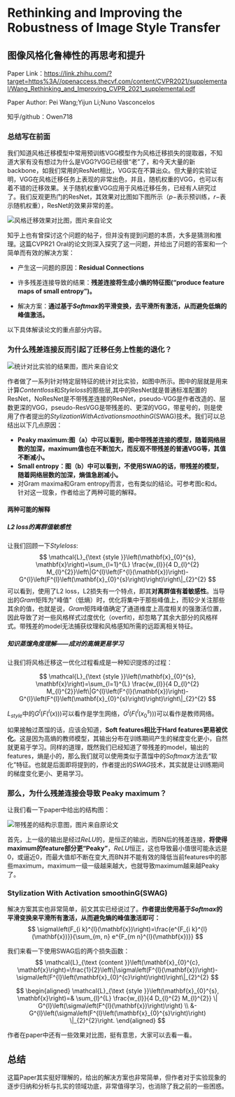 # Rethinking and Improving the Robustness of Image Style Transfer

## 图像风格化鲁棒性的再思考和提升

Paper Link：https://link.zhihu.com/?target=https%3A//openaccess.thecvf.com/content/CVPR2021/supplemental/Wang_Rethinking_and_Improving_CVPR_2021_supplemental.pdf

Paper Author: Pei Wang;Yijun Li;Nuno Vasconcelos

知乎/github：Owen718

### 总结写在前面

我们知道风格迁移模型中常用预训练VGG模型作为风格迁移损失的提取器，不知道大家有没有想过为什么是VGG?VGG已经很“老”了，和今天大量的新backbone，如我们常用的ResNet相比，VGG实在不算出众。但大量的实验证明，VGG在风格迁移任务上表现的非常出色，并且，随机权重的VGG，也可以有着不错的迁移效果。关于随机权重VGG应用于风格迁移任务，已经有人研究过了。我们反观更热门的ResNet，其效果对比图如下图所示（$p-$表示预训练，$r-$表示随机权重），ResNet的效果非常的差。

![风格迁移效果对比图，图片来自论文](https://img-blog.csdnimg.cn/b1de8a3c6a30497498cf17c8ff097b8a.png?x-oss-process=image/watermark,type_ZHJvaWRzYW5zZmFsbGJhY2s,shadow_50,text_Q1NETiBA6I-c6I-cQ2hpY2tlbg==,size_20,color_FFFFFF,t_70,g_se,x_16#pic_center)

知乎上也有曾探讨这个问题的帖子，但并没有提到问题的本质，大多是猜测和推理。这篇CVPR21 Oral的论文则深入探究了这一问题，并给出了问题的答案和一个简单而有效的解决方案：

* 产生这一问题的原因：**Residual Connections**
* 许多残差连接导致的结果：**残差连接将生成小熵的特征图(“produce feature maps of small entropy”)。**

* 解决方案：**通过基于$Softmax$的平滑变换，去平滑所有激活，从而避免低熵的峰值激活。**

以下具体解读论文的重点部分内容。

### 为什么残差连接反而引起了迁移任务上性能的退化？

![统计对比实验的结果图，图片来自论文](https://img-blog.csdnimg.cn/dd54085fb34e400aa69c35374974b2ec.png?x-oss-process=image/watermark,type_ZHJvaWRzYW5zZmFsbGJhY2s,shadow_50,text_Q1NETiBA6I-c6I-cQ2hpY2tlbg==,size_20,color_FFFFFF,t_70,g_se,x_16#pic_center)

作者做了一系列针对特定层特征的统计对比实验，如图中所示。图中的层就是用来计算$Content loss$和$Style loss$的那些层,其中的ResNet就是普通标准配置的ResNet，NoResNet是不带残差连接的ResNet，pseudo-VGG是作者改造的、层数更深的VGG，pseudo-ResVGG是带残差的、更深的VGG，带星号的，则是使用了作者提出的$Stylization With Activation smoothinG$(SWAG)技术。我们可以总结出以下几点原因：

* **Peaky maximum:图（a）中可以看到，图中带残差连接的模型，随着网络层数的加深，maximum值也在不断加大，而反观不带残差的普通VGG等，其值不断减小。**
* **Small entropy：图（b）中可以看到，不使用SWAG的话，带残差的模型，随着网络层数的加深，熵值急剧减小。**
* 对Gram maxima和Gram entropy而言，也有类似的结论。可参考图c和d。
  针对这一现象，作者给出了两种可能的解释。

#### 两种可能的解释

##### L2 loss的离群值敏感性

让我们回顾一下$Style loss$:
$$
\mathcal{L}_{\text {style }}\left(\mathbf{x}_{0}^{s}, \mathbf{x}\right)=\sum_{l=1}^{L} \frac{w_{l}}{4 D_{l}^{2} M_{l}^{2}}\left\|G^{l}\left(F^{l}(\mathbf{x})\right)-G^{l}\left(F^{l}\left(\mathbf{x}_{0}^{s}\right)\right)\right\|_{2}^{2}
$$
可以看到，使用了L2 loss，L2损失有一个特点，即其**对离群值有着敏感性**。当导出的$Gram$矩阵为"峰值"（低熵）时，优化将集中于那些峰值上，而较少关注那些其余的值，也就是说，$Gram$矩阵峰值确定了通道维度上高度相关的强激活位置，因此导致了对一些风格样式过度优化（overfit)，却忽略了其余大部分的风格样式。带残差的model无法捕获纹理和风格感知所需的远距离相关特征。

##### 知识蒸馏角度理解——成对的高熵更易学习

让我们将风格迁移这一优化过程看成是一种知识提炼的过程：

$$
\mathcal{L}_{\text {style }}\left(\mathbf{x}_{0}^{s}, \mathbf{x}\right)=\sum_{l=1}^{L} \frac{w_{l}}{4 D_{l}^{2} M_{l}^{2}}\left\|G^{l}\left(F^{l}(\mathbf{x})\right)-G^{l}\left(F^{l}\left(\mathbf{x}_{0}^{s}\right)\right)\right\|_{2}^{2}
$$

$L_{style}$中的$G^l(F(^l(x)))$可以看作是学生网络，$G^l(F(^l(x_0^s)))$可以看作是教师网络。

如果接触过蒸馏的话，应该会知道，**Soft features相比于Hard features更易被优化**。这是因为高熵的教师模型，其输出分布在训练期间产生的梯度变化更小，自然就更易于学习。同样的道理，既然我们已经知道了带残差的model，输出的features，熵是小的，那么我们就可以使用类似于蒸馏中的$Softmax$方法去“软化”特征。也就是后面即将提到的，作者提出的$SWAG$技术，其实就是让训练期间的梯度变化更小、更易学习。


### 那么，为什么残差连接会导致 Peaky maximum？

让我们看一下paper中给出的结构图：

![带残差的结构示意图，图片来自原论文](https://img-blog.csdnimg.cn/2950e418420c4fe39758f0bf8e0f368c.png?x-oss-process=image/watermark,type_ZHJvaWRzYW5zZmFsbGJhY2s,shadow_50,text_Q1NETiBA6I-c6I-cQ2hpY2tlbg==,size_20,color_FFFFFF,t_70,g_se,x_16#pic_center)

首先，上一级的输出是经过$ReLU$的，是恒正的输出，而BN后的残差连接，**将使得maximum的feature部分更“Peaky”**，$ReLU$恒正，这也导致最小值很可能永远是0，或逼近0，而最大值却不断在变大,而BN并不能有效的降低当前features中的那些maximum，maximum一级一级越来越大，也就导致maximum越来越Peaky了。

### Stylization With Activation smoothinG(SWAG) 

解决方案其实也非常简单，前文其实已经说过了。**作者提出使用基于$Softmax$的平滑变换来平滑所有激活，从而避免熵的峰值激活即可：**
$$
\sigma\left(F_{i k}^{l}(\mathbf{x})\right)=\frac{e^{F_{i k}^{l}(\mathbf{x})}}{\sum_{m, n} e^{F_{m n}^{l}(\mathbf{x})}}
$$

我们来看一下使用SWAG后的两个损失函数：
$$
\mathcal{L}_{\text {content }}\left(\mathbf{x}_{0}^{c}, \mathbf{x}\right)=\frac{1}{2}\left\|\sigma\left(F^{l}(\mathbf{x})\right)-\sigma\left(F^{l}\left(\mathbf{x}_{0}^{c}\right)\right)\right\|_{2}^{2}
$$

$$
\begin{aligned}
\mathcal{L}_{\text {style }}\left(\mathbf{x}_{0}^{s}, \mathbf{x}\right)=& \sum_{l}^{L} \frac{w_{l}}{4 D_{l}^{2} M_{l}^{2}} \| G^{l}\left(\sigma\left(F^{l}(\mathbf{x})\right)\right) \\
&-G^{l}\left(\sigma\left(F^{l}\left(\mathbf{x}_{0}^{s}\right)\right) \|_{2}^{2}\right.
\end{aligned}
$$

作者在paper中还有一些效果对比图，挺有意思，大家可以去看一看。

## 总结

这篇Paper其实挺好理解的，给出的解决方案也非常简单，但作者对于实验现象的逐步归纳和分析与扎实的领域功底，非常值得学习，也消除了我之前的一些困惑。